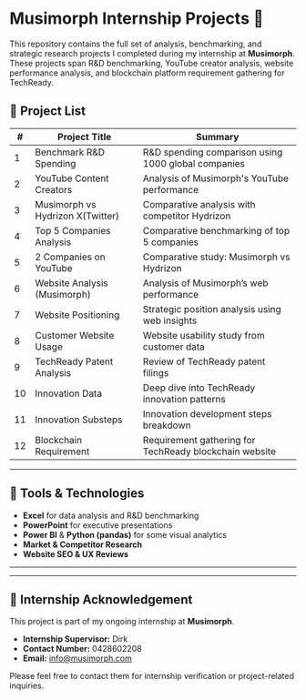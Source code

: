 # Musimorph Internship Projects 🚀

This repository contains the full set of analysis, benchmarking, and strategic research projects I completed during my internship at **Musimorph**. These projects span R&D benchmarking, YouTube creator analysis, website performance analysis, and blockchain platform requirement gathering for TechReady.

## 📁 Project List

| # | Project Title | Summary |
|---|----------------|---------|
| 1 | Benchmark R&D Spending | R&D spending comparison using 1000 global companies |
| 2 | YouTube Content Creators | Analysis of Musimorph's YouTube performance |
| 3 | Musimorph vs Hydrizon X(Twitter) | Comparative analysis with competitor Hydrizon |
| 4 | Top 5 Companies Analysis | Comparative benchmarking of top 5 companies |
| 5 | 2 Companies on YouTube | Comparative study: Musimorph vs Hydrizon |
| 6 | Website Analysis (Musimorph) | Analysis of Musimorph’s web performance |
| 7 | Website Positioning | Strategic position analysis using web insights |
| 8 | Customer Website Usage | Website usability study from customer data |
| 9 | TechReady Patent Analysis | Review of TechReady patent filings |
| 10 | Innovation Data | Deep dive into TechReady innovation patterns |
| 11 | Innovation Substeps | Innovation development steps breakdown |
| 12 | Blockchain Requirement | Requirement gathering for TechReady blockchain website |

---

## 🔧 Tools & Technologies

- **Excel** for data analysis and R&D benchmarking
- **PowerPoint** for executive presentations
- **Power BI** & **Python (pandas)** for some visual analytics
- **Market & Competitor Research**
- **Website SEO & UX Reviews**

---

---

## 🤝 Internship Acknowledgement

This project is part of my ongoing internship at **Musimorph**.

- **Internship Supervisor:** Dirk  
- **Contact Number:** 0428602208
- **Email:** info@musimorph.com

Please feel free to contact them for internship verification or project-related inquiries.



